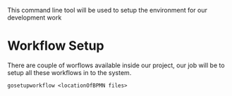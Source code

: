 This command line tool will be used to setup the environment for our development work
# Workflow Setup

There are couple of worflows available inside our project, our job will be to setup all these workflows in to the system.

```
gosetupworkflow <locationOfBPMN files>
```
